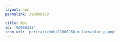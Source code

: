 ```yaml
---
layout: npc
permalink: /90000338

title: Npc
id: '90000338'
icon_url: 'portrait/mob/21000268_m_larvablue_p.png'
---
```

